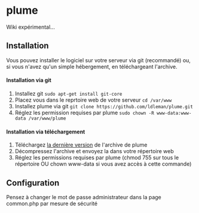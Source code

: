 plume
=====

Wiki expérimental...

Installation
------------

Vous pouvez installer le logiciel sur votre serveur via git (recommandé) ou, si vous n'avez qu'un simple hébergement, en téléchargeant l'archive.

#### Installation via git

1. Installez git
`sudo apt-get install git-core`
2. Placez vous dans le reprtoire web de votre serveur
`cd /var/www`
3. Installez plume via git
`git clone https://github.com/ldleman/plume.git`
4. Réglez les permission requises par plume
`sudo chown -R www-data:www-data /var/www/plume`

#### Installation via téléchargement

1. Téléchargez [la dernière version](https://github.com/ldleman/plume/archive/master.zip) de l'archive de plume
2. Décompressez l'archive et envoyez la dans votre répertoire web
3. Réglez les permissions requises par plume (chmod 755 sur tous le répertoire OU chown www-data si vous avez accès à cette commande)

Configuration
------------

Pensez à changer le mot de passe administrateur dans la page common.php par mesure de sécurité


